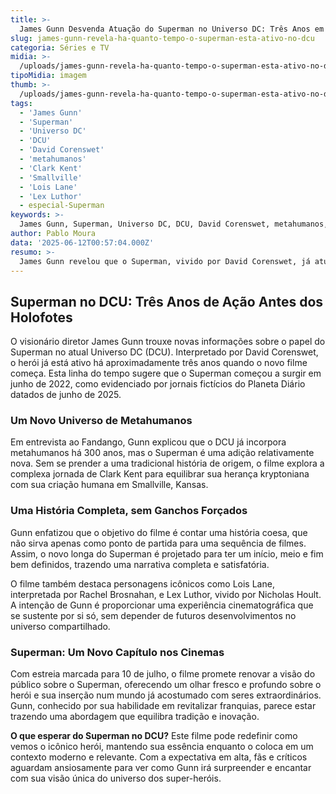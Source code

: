 ```yaml
---
title: >-
  James Gunn Desvenda Atuação do Superman no Universo DC: Três Anos em Ação
slug: james-gunn-revela-ha-quanto-tempo-o-superman-esta-ativo-no-dcu
categoria: Séries e TV
midia: >-
  /uploads/james-gunn-revela-ha-quanto-tempo-o-superman-esta-ativo-no-dcu-thumb.webp
tipoMidia: imagem
thumb: >-
  /uploads/james-gunn-revela-ha-quanto-tempo-o-superman-esta-ativo-no-dcu-thumb.webp
tags:
  - 'James Gunn'
  - 'Superman'
  - 'Universo DC'
  - 'DCU'
  - 'David Corenswet'
  - 'metahumanos'
  - 'Clark Kent'
  - 'Smallville'
  - 'Lois Lane'
  - 'Lex Luthor'
  - especial-Superman
keywords: >-
  James Gunn, Superman, Universo DC, DCU, David Corenswet, metahumanos, Clark Kent, Smallville, Lois Lane, Lex Luthor
author: Pablo Moura
data: '2025-06-12T00:57:04.000Z'
resumo: >-
  James Gunn revelou que o Superman, vivido por David Corenswet, já atua há três anos no Universo DC, antes dos eventos de seu novo filme. Esta abordagem evita uma nova saga de origem, focando na integração do herói em um mundo já repleto de metahumanos.
---
```


## Superman no DCU: Três Anos de Ação Antes dos Holofotes

O visionário diretor James Gunn trouxe novas informações sobre o papel do Superman no atual Universo DC (DCU). Interpretado por David Corenswet, o herói já está ativo há aproximadamente três anos quando o novo filme começa. Esta linha do tempo sugere que o Superman começou a surgir em junho de 2022, como evidenciado por jornais fictícios do Planeta Diário datados de junho de 2025.

### Um Novo Universo de Metahumanos

Em entrevista ao Fandango, Gunn explicou que o DCU já incorpora metahumanos há 300 anos, mas o Superman é uma adição relativamente nova. Sem se prender a uma tradicional história de origem, o filme explora a complexa jornada de Clark Kent para equilibrar sua herança kryptoniana com sua criação humana em Smallville, Kansas.

### Uma História Completa, sem Ganchos Forçados

Gunn enfatizou que o objetivo do filme é contar uma história coesa, que não sirva apenas como ponto de partida para uma sequência de filmes. Assim, o novo longa do Superman é projetado para ter um início, meio e fim bem definidos, trazendo uma narrativa completa e satisfatória. 

O filme também destaca personagens icônicos como Lois Lane, interpretada por Rachel Brosnahan, e Lex Luthor, vivido por Nicholas Hoult. A intenção de Gunn é proporcionar uma experiência cinematográfica que se sustente por si só, sem depender de futuros desenvolvimentos no universo compartilhado.

### Superman: Um Novo Capítulo nos Cinemas

Com estreia marcada para 10 de julho, o filme promete renovar a visão do público sobre o Superman, oferecendo um olhar fresco e profundo sobre o herói e sua inserção num mundo já acostumado com seres extraordinários. Gunn, conhecido por sua habilidade em revitalizar franquias, parece estar trazendo uma abordagem que equilibra tradição e inovação.

**O que esperar do Superman no DCU?** Este filme pode redefinir como vemos o icônico herói, mantendo sua essência enquanto o coloca em um contexto moderno e relevante. Com a expectativa em alta, fãs e críticos aguardam ansiosamente para ver como Gunn irá surpreender e encantar com sua visão única do universo dos super-heróis.